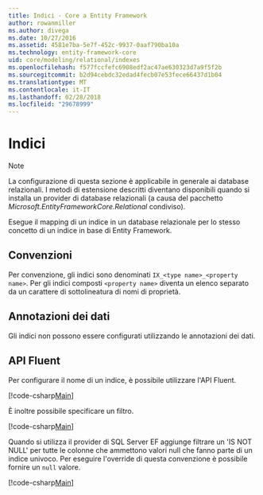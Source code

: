 ```yaml
---
title: Indici - Core a Entity Framework
author: rowanmiller
ms.author: divega
ms.date: 10/27/2016
ms.assetid: 4581e7ba-5e7f-452c-9937-0aaf790ba10a
ms.technology: entity-framework-core
uid: core/modeling/relational/indexes
ms.openlocfilehash: f577fccfefc6908edf2ac47ae630323d7a9f5f2b
ms.sourcegitcommit: b2d94cebdc32edad4fecb07e53fece66437d1b04
ms.translationtype: MT
ms.contentlocale: it-IT
ms.lasthandoff: 02/28/2018
ms.locfileid: "29678999"
---
```

# <a name="indexes"></a>Indici

> [!NOTE]  
> La configurazione di questa sezione è applicabile in generale ai database relazionali. I metodi di estensione descritti diventano disponibili quando si installa un provider di database relazionali (a causa del pacchetto *Microsoft.EntityFrameworkCore.Relational* condiviso).

Esegue il mapping di un indice in un database relazionale per lo stesso concetto di un indice in base di Entity Framework.

## <a name="conventions"></a>Convenzioni

Per convenzione, gli indici sono denominati `IX_<type name>_<property name>`. Per gli indici composti `<property name>` diventa un elenco separato da un carattere di sottolineatura di nomi di proprietà.

## <a name="data-annotations"></a>Annotazioni dei dati

Gli indici non possono essere configurati utilizzando le annotazioni dei dati.

## <a name="fluent-api"></a>API Fluent

Per configurare il nome di un indice, è possibile utilizzare l'API Fluent.

[!code-csharp[Main](../../../../samples/core/Modeling/FluentAPI/Samples/Relational/IndexName.cs?name=Model&highlight=9)]

È inoltre possibile specificare un filtro.

[!code-csharp[Main](../../../../samples/core/Modeling/FluentAPI/Samples/Relational/IndexFilter.cs?name=Model&highlight=9)]

Quando si utilizza il provider di SQL Server EF aggiunge filtrare un 'IS NOT NULL' per tutte le colonne che ammettono valori null che fanno parte di un indice univoco. Per eseguire l'override di questa convenzione è possibile fornire un `null` valore.

[!code-csharp[Main](../../../../samples/core/Modeling/FluentAPI/Samples/Relational/IndexNoFilter.cs?name=Model&highlight=10)]
